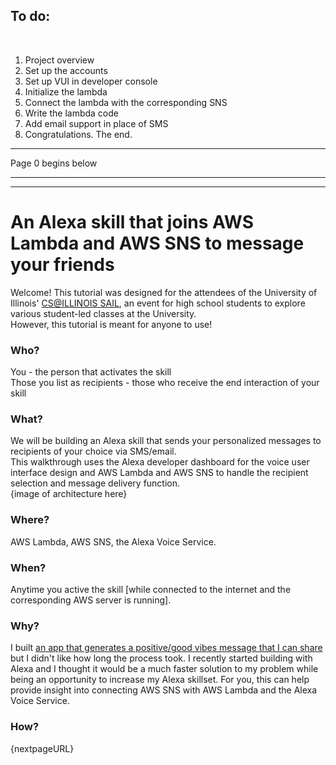 ## To do:
<br>
<ol>
<li>Project overview</li>
<li>Set up the accounts</li>
<li>Set up VUI in developer console</li>
<li>Initialize the lambda</li>
<li>Connect the lambda with the corresponding SNS</li>
<li>Write the lambda code</li>
<li>Add email support in place of SMS</li>
<li>Congratulations. The end.</li>
</ol>

<hr>Page 0 begins below<hr><hr>

# An Alexa skill that joins AWS Lambda and AWS SNS to message your friends
<p>Welcome! This tutorial was designed for the attendees of the University of Illinois' <a href="https://sail.cs.illinois.edu/">CS@ILLINOIS SAIL</a>, an event for high school students to explore various student-led classes at the University.
  <br>However, this tutorial is meant for anyone to use!
</p>

### Who?

<p>
You - the person that activates the skill
<br>Those you list as recipients - those who receive the end interaction of your skill
</p>

### What?

<p>
  We will be building an Alexa skill that sends your personalized messages to recipients of your choice via SMS/email.
  <br>This walkthrough uses the Alexa developer dashboard for the voice user interface design and AWS Lambda and AWS SNS to handle the recipient selection and message delivery function.
  <br>{image of architecture here}
</p>

### Where?

<p>
AWS Lambda, AWS SNS, the Alexa Voice Service.
</p>

### When?

<p>
Anytime you active the skill [while connected to the internet and the corresponding AWS server is running].
</p>

### Why?

<p>
I built <a href="https://play.google.com/store/apps/details?id=com.mrvivacious.android.fortuneballll">an app that generates a positive/good vibes message that I can share</a> but I didn't like how long the process took. I recently started building with Alexa and I thought it would be a much faster solution to my problem while being an opportunity to increase my Alexa skillset.
For you, this can help provide insight into connecting AWS SNS with AWS Lambda and the Alexa Voice Service. 
</p>

### How?
<p>
{nextpageURL}
</p>



